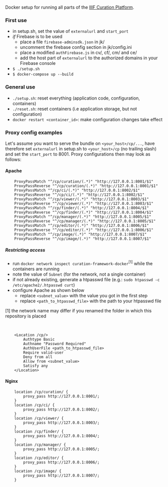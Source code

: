 Docker setup for running all parts of the [IIIF Curation Platform](http://codh.rois.ac.jp/iiif-curation-platform/).

### First use

* in setup.sh, set the value of `externalurl` and `start_port`
* *if* Firebase is to be used
    * place a file `firebase-adminsdk.json` in jk/
    * uncomment the firebase config section in jk/config.ini
    * place a modified `authFirebase.js` in cv/, cf/, cm/ and ce/
    * add the host part of `externalurl` to the authorized domains in your Firebase console
* `$ ./setup.sh`
* `$ docker-compose up --build`

### General use

* `./setup.sh`: reset everything (application code, configuration, containers)
* `./reset.sh`: reset containers (i.e application storage, but not configuration)
* `docker restart <container_id>`: make configuration changes take effect

### Proxy config examples

Let's assume you want to serve the bundle on `<your_host>/cp/...`, have therefore set `externalurl` in setup.sh to `<your_host>/cp` (no trailing slash) and set the `start_port` to 8001. Proxy configurations then may look as follows:

#### Apache

        ProxyPassMatch "^/cp/curation/(.*)" "http://127.0.0.1:8001/$1"
        ProxyPassReverse "^/cp/curation/(.*)" "http://127.0.0.1:8001/$1"
        ProxyPassMatch "^/cp/ci/(.*)" "http://127.0.0.1:8002/$1"
        ProxyPassReverse "^/cp/ci/(.*)" "http://127.0.0.1:8002/$1"
        ProxyPassMatch "^/cp/viewer/(.*)" "http://127.0.0.1:8003/$1"
        ProxyPassReverse "^/cp/viewer/(.*)" "http://127.0.0.1:8003/$1"
        ProxyPassMatch "^/cp/finder/(.*)" "http://127.0.0.1:8004/$1"
        ProxyPassReverse "^/cp/finder/(.*)" "http://127.0.0.1:8004/$1"
        ProxyPassMatch "^/cp/manager/(.*)" "http://127.0.0.1:8005/$1"
        ProxyPassReverse "^/cp/manager/(.*)" "http://127.0.0.1:8005/$1"
        ProxyPassMatch "^/cp/editor/(.*)" "http://127.0.0.1:8006/$1"
        ProxyPassReverse "^/cp/editor/(.*)" "http://127.0.0.1:8006/$1"
        ProxyPassMatch "^/cp/image/(.*)" "http://127.0.0.1:8007/$1"
        ProxyPassReverse "^/cp/image/(.*)" "http://127.0.0.1:8007/$1"

##### Restricting access

* run `docker network inspect curation-framework-docker`<sup>[1]</sup> while the containers are running
* note the value of `Subnet` (for the network, not a single container)
* if not already existing, generate a htpasswd file (e.g.: `sudo htpasswd -c /etc/apache2/.htpasswd curt`)
* configure Apache as shown below
    * replace `<subnet_value>` with the value you got in the first step
    * replace `<path_to_htpasswd_file>` with the path to your htpasswd file

[1] the network name may differ if you renamed the folder in which this repository is placed

‌

        <Location /cp/>
            Authtype Basic
            Authname "Password Required"
            AuthUserFile <path_to_htpasswd_file>
            Require valid-user
            Deny from all
            Allow from <subnet_value>
            Satisfy any
        </Location>

#### Nginx

        location /cp/curation/ {
            proxy_pass http://127.0.0.1:8001/;
        }
        location /cp/ci/ {
            proxy_pass http://127.0.0.1:8002/;
        }
        location /cp/viewer/ {
            proxy_pass http://127.0.0.1:8003/;
        }
        location /cp/finder/ {
            proxy_pass http://127.0.0.1:8004/;
        }
        location /cp/manager/ {
            proxy_pass http://127.0.0.1:8005/;
        }
        location /cp/editor/ {
            proxy_pass http://127.0.0.1:8006/;
        }
        location /cp/image/ {
            proxy_pass http://127.0.0.1:8007/;
        }
